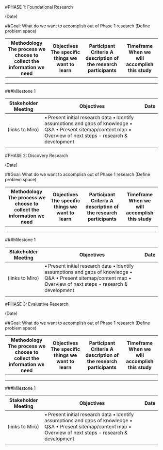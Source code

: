 #PHASE 1: Foundational Research 

(Date) 

 

##Goal: What do we want to accomplish out of Phase 1 research (Define problem space) 



| Methodology  The process we choose to collect the information we need    | Objectives  The specific things we want to learn  | Participant Criteria  A description of the research participants  | Timeframe  When we will accomplish this study  |
|-|-|-|-|
|     |   |   |   |
|     |   |   |   |
|     |   |   |   |




###Milestone 1 



| Stakeholder Meeting  | Objectives  | Date  |
|-|-|-|
| (links to Miro)  | • Present initial research data  • Identify assumptions and gaps of knowledge  • Q&A  • Present sitemap/content map  • Overview of next steps - research & development  |   |
|  |  |  |



#PHASE 2: Discovery Research 

(Date) 

##Goal: What do we want to accomplish out of Phase 1 research (Define problem space)
 


| Methodology  The process we choose to collect the information we need    | Objectives  The specific things we want to learn  | Participant Criteria  A description of the research participants  | Timeframe  When we will accomplish this study  |
|-|-|-|-|
|     |   |   |   |
|     |   |   |   |
|     |   |   |   |

 

###Milestone 1 



| Stakeholder Meeting  | Objectives  | Date  |
|-|-|-|
| (links to Miro)  | • Present initial research data  • Identify assumptions and gaps of knowledge  • Q&A  • Present sitemap/content map  • Overview of next steps - research & development  |   |
|  |  |  |


 

#PHASE 3: Evaluative Research 

(Date) 

 
##Goal: What do we want to accomplish out of Phase 1 research (Define problem space) 



| Methodology  The process we choose to collect the information we need    | Objectives  The specific things we want to learn  | Participant Criteria  A description of the research participants  | Timeframe  When we will accomplish this study  |
|-|-|-|-|
|     |   |   |   |
|     |   |   |   |
|     |   |   |   |



###Milestone 1




| Stakeholder Meeting  | Objectives  | Date  |
|-|-|-|
| (links to Miro)  | • Present initial research data  • Identify assumptions and gaps of knowledge  • Q&A  • Present sitemap/content map  • Overview of next steps - research & development  |   |
|  |  |  |

